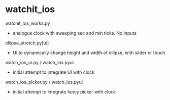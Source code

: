 # watchit_ios

watchit_ios_works.py
- analogue clock with sweeping sec and min ticks. No inputs

ellipse_stretch.py[ui]
- UI to dynamically change height and width of ellipse, with slider or touch

watch_ios_ui.py / watch_ios.pyui
- initial attempt to integrate UI with clock

watch_ios_picker.py / watch_ios.pyui
- initial attempt to integrate fancy picker with clock

